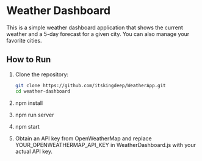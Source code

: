 # Weather Dashboard

This is a simple weather dashboard application that shows the current weather and a 5-day forecast for a given city. You can also manage your favorite cities.

## How to Run

1. Clone the repository:
   ```bash
   git clone https://github.com/itskingdeep/WeatherApp.git
   cd weather-dashboard


2. npm install

3. npm run server

4. npm start

5. Obtain an API key from OpenWeatherMap and replace YOUR_OPENWEATHERMAP_API_KEY in WeatherDashboard.js with your actual API key.

